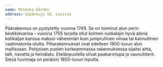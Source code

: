 ```yaml
---
name: Malmska Gården
address: Sepänkuja 10, Loviisa
---
```

Päärakennus on pystytetty vuonna 1749. Se on toiminut alun perin kestikievarina - vuonna 1755 tarjolla ollut kolmen ruokalajin hyvä ateria kotikaljan kanssa maksoi vähemmän kuin jumprullinen viinaa tai kannullinen vaatimatonta olutta. Piharakennukset ovat edelleen 1800-luvun alun mallissaan. Pohjoisen puolen korkeammassa rakennuksessa sijaitsi aitta, talli, navetta ja heinälato. Etelänpuolella olivat paakarintupa ja vaunuliiterit. Sievä huvimaja on peräisin 1800-luvun lopulta.
